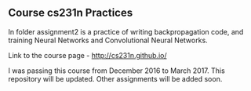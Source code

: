 ## Course cs231n Practices

In folder assignment2 is a practice of writing backpropagation code, and training
Neural Networks and Convolutional Neural Networks. 


Link to the course page - http://cs231n.github.io/ <br>

I was passing this course from December 2016 to March 2017.
This repository will be updated. Other assignments will be added soon.